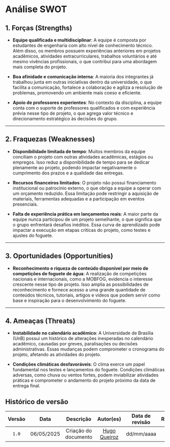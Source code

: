 # Análise SWOT

## 1. Forças (Strengths)

- **Equipe qualificada e multidisciplinar**: A equipe é composta por estudantes de engenharia com alto nível de conhecimento técnico. Além disso, os membros possuem experiências anteriores em projetos acadêmicos, atividades extracurriculares, trabalhos voluntários e até mesmo vivências profissionais, o que contribui para uma abordagem mais completa do projeto.

- **Boa afinidade e comunicação interna**: A maioria dos integrantes já trabalhou junta em outras iniciativas dentro da universidade, o que facilita a comunicação, fortalece a colaboração e agiliza a resolução de problemas, promovendo um ambiente mais coeso e eficiente.

- **Apoio de professores experientes**: No contexto da disciplina, a equipe conta com o suporte de professores qualificados e com experiência prévia nesse tipo de projeto, o que agrega valor técnico e direcionamento estratégico às decisões do grupo.

---

## 2. Fraquezas (Weaknesses)

- **Disponibilidade limitada de tempo**: Muitos membros da equipe conciliam o projeto com outras atividades acadêmicas, estágios ou empregos. Isso reduz a disponibilidade de tempo para se dedicar plenamente ao projeto, podendo impactar negativamente o cumprimento dos prazos e a qualidade das entregas.

- **Recursos financeiros limitados**: O projeto não possui financiamento institucional ou patrocínio externo, o que obriga a equipe a operar com um orçamento reduzido. Essa limitação pode restringir a aquisição de materiais, ferramentas adequadas e a participação em eventos presenciais.

- **Falta de experiência prática em lançamentos reais**: A maior parte da equipe nunca participou de um projeto semelhante, o que significa que o grupo enfrentará desafios inéditos. Essa curva de aprendizado pode impactar a execução em etapas críticas do projeto, como testes e ajustes do foguete.

---

## 3. Oportunidades (Opportunities)

- **Reconhecimento e riqueza de conteúdo disponível por meio de competições de foguete de água**: A realização de competições nacionais e internacionais, como a MOBFOG, evidencia o interesse crescente nesse tipo de projeto. Isso amplia as possibilidades de reconhecimento e fornece acesso a uma grande quantidade de conteúdos técnicos, tutoriais, artigos e vídeos que podem servir como base e inspiração para o desenvolvimento do foguete.

---

## 4. Ameaças (Threats)

- **Instabilidade no calendário acadêmico**: A Universidade de Brasília (UnB) possui um histórico de alterações inesperadas no calendário acadêmico, causadas por greves, paralisações ou decisões administrativas. Essas mudanças podem comprometer o cronograma do projeto, afetando as atividades do projeto.

- **Condições climáticas desfavoráveis**: O clima exerce um papel fundamental nos testes e lançamentos do foguete. Condições climáticas adversas, como chuva ou ventos fortes, podem inviabilizar atividades práticas e comprometer o andamento do projeto próximo da data de entrega final.


## Histórico de versão

| Versão | Data | Descrição | Autor(es) | Data de revisão | Revisor(es) |
| :-: | :-: | :-: | :-: | :-: | :-: |
| `1.0` | 06/05/2025  | Criação do documento | [Hugo Queiroz](https://github.com/melohugo) | dd/mm/aaaa | [Nome](https://github.com/user) |
